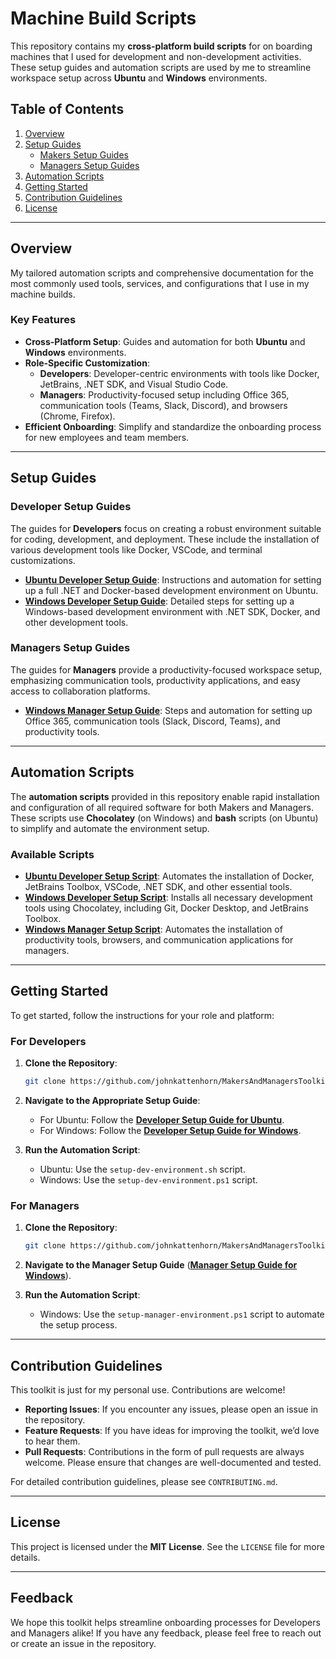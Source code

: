 # Machine Build Scripts

This repository contains my **cross-platform build scripts** for on boarding machines that I used for development and non-development activities. These setup guides and automation scripts are used by me to streamline workspace setup across **Ubuntu** and **Windows** environments.

## Table of Contents

1. [Overview](#overview)
2. [Setup Guides](#setup-guides)
   - [Makers Setup Guides](#makers-setup-guides)
   - [Managers Setup Guides](#managers-setup-guides)
3. [Automation Scripts](#automation-scripts)
4. [Getting Started](#getting-started)
5. [Contribution Guidelines](#contribution-guidelines)
6. [License](#license)

---

## Overview

My tailored automation scripts and comprehensive documentation for the most commonly used tools, services, and configurations that I use in my machine builds.

### Key Features

- **Cross-Platform Setup**: Guides and automation for both **Ubuntu** and **Windows** environments.
- **Role-Specific Customization**:
  - **Developers**: Developer-centric environments with tools like Docker, JetBrains, .NET SDK, and Visual Studio Code.
  - **Managers**: Productivity-focused setup including Office 365, communication tools (Teams, Slack, Discord), and browsers (Chrome, Firefox).
- **Efficient Onboarding**: Simplify and standardize the onboarding process for new employees and team members.

---

## Setup Guides

### Developer Setup Guides

The guides for **Developers** focus on creating a robust environment suitable for coding, development, and deployment. These include the installation of various development tools like Docker, VSCode, and terminal customizations.

- [**Ubuntu Developer Setup Guide**](./Developer_Setup_Guide_Ubuntu.md): Instructions and automation for setting up a full .NET and Docker-based development environment on Ubuntu.
- [**Windows Developer Setup Guide**](./Developer_Setup_Guide_Windows.md): Detailed steps for setting up a Windows-based development environment with .NET SDK, Docker, and other development tools.

### Managers Setup Guides

The guides for **Managers** provide a productivity-focused workspace setup, emphasizing communication tools, productivity applications, and easy access to collaboration platforms.

- [**Windows Manager Setup Guide**](./Manager_Setup_Guide_Windows.md): Steps and automation for setting up Office 365, communication tools (Slack, Discord, Teams), and productivity tools.

---

## Automation Scripts

The **automation scripts** provided in this repository enable rapid installation and configuration of all required software for both Makers and Managers. These scripts use **Chocolatey** (on Windows) and **bash** scripts (on Ubuntu) to simplify and automate the environment setup.

### Available Scripts

- [**Ubuntu Developer Setup Script**](./setup-dev-environment.sh): Automates the installation of Docker, JetBrains Toolbox, VSCode, .NET SDK, and other essential tools.
- [**Windows Developer Setup Script**](./setup-dev-environment.ps1): Installs all necessary development tools using Chocolatey, including Git, Docker Desktop, and JetBrains Toolbox.
- [**Windows Manager Setup Script**](./setup-manager-environment.ps1): Automates the installation of productivity tools, browsers, and communication applications for managers.

---

## Getting Started

To get started, follow the instructions for your role and platform:

### For Developers

1. **Clone the Repository**:

   ```bash
   git clone https://github.com/johnkattenhorn/MakersAndManagersToolkit.git
   ```

2. **Navigate to the Appropriate Setup Guide**:
   - For Ubuntu: Follow the [**Developer Setup Guide for Ubuntu**](./Developer_Setup_Guide_Ubuntu.md).
   - For Windows: Follow the [**Developer Setup Guide for Windows**](./Developer_Setup_Guide_Windows.md).

3. **Run the Automation Script**:
   - Ubuntu: Use the `setup-dev-environment.sh` script.
   - Windows: Use the `setup-dev-environment.ps1` script.

### For Managers

1. **Clone the Repository**:

   ```bash
   git clone https://github.com/johnkattenhorn/MakersAndManagersToolkit.git
   ```

2. **Navigate to the Manager Setup Guide** ([**Manager Setup Guide for Windows**](./Manager_Setup_Guide_Windows.md)).
3. **Run the Automation Script**:
   - Windows: Use the `setup-manager-environment.ps1` script to automate the setup process.

---

## Contribution Guidelines

This toolkit is just for my personal use. Contributions are welcome!

- **Reporting Issues**: If you encounter any issues, please open an issue in the repository.
- **Feature Requests**: If you have ideas for improving the toolkit, we’d love to hear them.
- **Pull Requests**: Contributions in the form of pull requests are always welcome. Please ensure that changes are well-documented and tested.

For detailed contribution guidelines, please see `CONTRIBUTING.md`.

---

## License

This project is licensed under the **MIT License**. See the `LICENSE` file for more details.

---

## Feedback

We hope this toolkit helps streamline onboarding processes for Developers and Managers alike! If you have any feedback, please feel free to reach out or create an issue in the repository.
